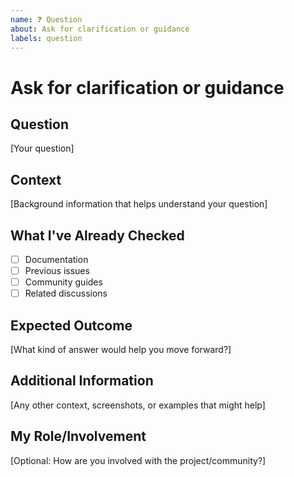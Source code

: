 ```yaml
---
name: ❓ Question
about: Ask for clarification or guidance
labels: question
---
```

# Ask for clarification or guidance

## Question

[Your question]

## Context

[Background information that helps understand your question]

## What I've Already Checked

- [ ] Documentation
- [ ] Previous issues
- [ ] Community guides
- [ ] Related discussions

## Expected Outcome

[What kind of answer would help you move forward?]

## Additional Information

[Any other context, screenshots, or examples that might help]

## My Role/Involvement

[Optional: How are you involved with the project/community?]
